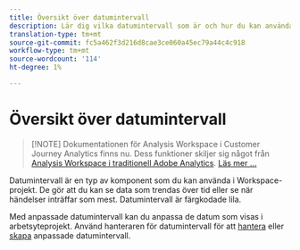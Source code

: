 ```yaml
---
title: Översikt över datumintervall
description: Lär dig vilka datumintervall som är och hur du kan använda dem vid rapportering.
translation-type: tm+mt
source-git-commit: fc5a462f3d216d8cae3ce060a45ec79a44c4c918
workflow-type: tm+mt
source-wordcount: '114'
ht-degree: 1%

---
```



# Översikt över datumintervall

>[!NOTE] Dokumentationen för Analysis Workspace i Customer Journey Analytics finns nu. Dess funktioner skiljer sig något från [Analysis Workspace i traditionell Adobe Analytics](https://docs.adobe.com/content/help/en/analytics/analyze/analysis-workspace/home.html). [Läs mer …](/help/getting-started/cja-aa.md)

Datumintervall är en typ av komponent som du kan använda i Workspace-projekt. De gör att du kan se data som trendas över tid eller se när händelser inträffar som mest. Datumintervall är färgkodade lila.

Med anpassade datumintervall kan du anpassa de datum som visas i arbetsyteprojekt. Använd hanteraren för datumintervall för att [hantera](manage.md) eller [skapa](create.md) anpassade datumintervall.

